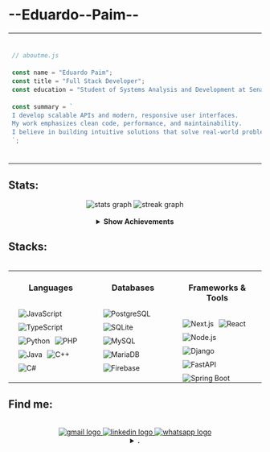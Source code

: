 
<h1 align="left">--Eduardo--Paim--</h1>


<table>
  <tr>
    <td>

```js
// aboutme.js

const name = "Eduardo Paim";
const title = "Full Stack Developer";
const education = "Student of Systems Analysis and Development at Senac RS";

const summary = `
I develop scalable APIs and modern, responsive user interfaces.
My work emphasizes clean code, performance, and maintainability.
I believe in building intuitive solutions that solve real-world problems.
`;

```
</td> 
<td> 
<img height="250" src="ef96b87fbd54e41b145dcaeb1d7cbf8b.gif" /> </td> </tr> </table> 

<h2 align="left">Stats: </h2>



<div align="center">
  <img src="https://github-readme-stats.vercel.app/api?username=Edu-2de&hide_title=true&hide_rank=false&show_icons=true&include_all_commits=true&count_private=true&disable_animations=false&theme=apprentice&locale=en&hide_border=true&order=1" height="150" alt="stats graph"/> 
  <img src="https://streak-stats.demolab.com?user=Edu-2de&locale=en&mode=daily&theme=apprentice&hide_border=true&border_radius=10&order=3" height="150" alt="streak graph"  /><br><br>

  <details>
    <summary><strong>Show Achievements</strong></summary><br>
    <img src="https://github-profile-trophy.vercel.app/?username=Edu-2de&theme=apprentice&title=MultiLanguage,Commits,Issues,PullRequest,Stars,Repositories,Followers,Experience" alt="Achievements" />
  </details>
</div>


<div align="center">

  <h2 align="left" style="width: 100%;">Stacks:</h2>
  <br/>

<table style="width: 100%; margin: 0 auto;">
<tr>
  <td valign="top" style="padding: 0 20px;">
    <h3 align="center" >Languages</h3>
    <br>
    <div align="center" style="display: flex; flex-wrap: wrap; gap: 10px;">
    <img src="https://img.shields.io/badge/JavaScript-262626?style=for-the-badge&logo=javascript&logoColor=ffffaf" alt="JavaScript" />
    <img src="https://img.shields.io/badge/TypeScript-262626?style=for-the-badge&logo=typescript&logoColor=ffffaf" alt="TypeScript" />
    <img src="https://img.shields.io/badge/Python-262626?style=for-the-badge&logo=python&logoColor=ffffaf" alt="Python" />
    <img src="https://img.shields.io/badge/PHP-262626?style=for-the-badge&logo=php&logoColor=ffffaf" alt="PHP" />
    <img src="https://img.shields.io/badge/Java-262626?style=for-the-badge&logo=openjdk&logoColor=ffffaf" alt="Java" />
    <img src="https://img.shields.io/badge/C++-262626?style=for-the-badge&logo=c%2b%2b&logoColor=ffffaf" alt="C++" />
    <img src="https://img.shields.io/badge/C%23-262626?style=for-the-badge&logo=dotnet&logoColor=ffffaf" alt="C#" />
    </div>
  </td>

   <td valign="top" style="padding: 0 20px;">
    <h3 align="center" >Databases</h3>
    <br>
    <div align="center" style="display: flex; flex-wrap: wrap; gap: 10px;">
    <img src="https://img.shields.io/badge/PostgreSQL-262626?style=for-the-badge&logo=postgresql&logoColor=dcdcdc" alt="PostgreSQL" />
    <img src="https://img.shields.io/badge/SQLite-262626?style=for-the-badge&logo=sqlite&logoColor=dcdcdc" alt="SQLite" />
    <img src="https://img.shields.io/badge/MySQL-262626?style=for-the-badge&logo=mysql&logoColor=dcdcdc" alt="MySQL" />
    <img src="https://img.shields.io/badge/MariaDB-262626?style=for-the-badge&logo=mariadb&logoColor=dcdcdc" alt="MariaDB" />
    <img src="https://img.shields.io/badge/Firebase-262626?style=for-the-badge&logo=firebase&logoColor=dcdcdc" alt="Firebase" />
    </div>
  </td>

  <td valign="top" style="padding: 0 20px;">
    <h3 align="center" >Frameworks & Tools</h3>
    <br>
    <div align="center" style="display: flex; flex-wrap: wrap; gap: 10px;">
    <img src="https://img.shields.io/badge/Next.js-262626?style=for-the-badge&logo=next.js&logoColor=ffffaf" alt="Next.js" />
    <img src="https://img.shields.io/badge/React-262626?style=for-the-badge&logo=react&logoColor=ffffaf" alt="React" />
    <img src="https://img.shields.io/badge/Node.js-262626?style=for-the-badge&logo=node.js&logoColor=ffffaf" alt="Node.js" />
    <img src="https://img.shields.io/badge/Django-262626?style=for-the-badge&logo=django&logoColor=ffffaf" alt="Django" />
    <img src="https://img.shields.io/badge/FastAPI-262626?style=for-the-badge&logo=fastapi&logoColor=ffffaf" alt="FastAPI" />
    <img src="https://img.shields.io/badge/SpringBoot-262626?style=for-the-badge&logo=springboot&logoColor=ffffaf" alt="Spring Boot" />
    </div>
  </td>
</tr>
</table>

</div>




<h2 align="left">Find me: </h2>
<br>

<div align="center">
  <a href="https://mail.google.com/mail/?view=cm&fs=1&to=edupaim1712@gmail.com" target="_blank">
    <img src="https://img.shields.io/static/v1?message=Gmail&logo=gmail&label=&color=D14836&logoColor=white&labelColor=&style=for-the-badge" height="50" alt="gmail logo"  />
  </a>
  <a href="https://www.linkedin.com/in/eduardo-paim-a89685341/" target="_blank">
    <img src="https://img.shields.io/static/v1?message=LinkedIn&logo=linkedin&label=&color=0077B5&logoColor=white&labelColor=&style=for-the-badge" height="50" alt="linkedin logo"  />
  </a>
  <a href="https://wa.me/5551992009287" target="_blank">
    <img src="https://img.shields.io/static/v1?message=Whatsapp&logo=whatsapp&label=&color=25D366&logoColor=white&labelColor=&style=for-the-badge" height="50" alt="whatsapp logo"  />
  </a>
  <details>
    <summary><strong>.</strong></summary><br>
      <h1>Gremio</h1>
  
</div>




